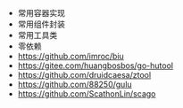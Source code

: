 * 常用容器实现
* 常用组件封装
* 常用工具类
* 零依赖
* https://github.com/imroc/biu
* https://gitee.com/huangbosbos/go-hutool
* https://github.com/druidcaesa/ztool
* https://github.com/88250/gulu
* https://github.com/ScathonLin/scago